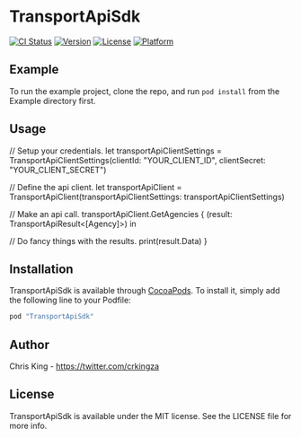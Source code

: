 # TransportApiSdk

[![CI Status](http://img.shields.io/travis/Bilo/TransportApiSdk.svg?style=flat)](https://travis-ci.org/Bilo/TransportApiSdk)
[![Version](https://img.shields.io/cocoapods/v/TransportApiSdk.svg?style=flat)](http://cocoapods.org/pods/TransportApiSdk)
[![License](https://img.shields.io/cocoapods/l/TransportApiSdk.svg?style=flat)](http://cocoapods.org/pods/TransportApiSdk)
[![Platform](https://img.shields.io/cocoapods/p/TransportApiSdk.svg?style=flat)](http://cocoapods.org/pods/TransportApiSdk)

## Example

To run the example project, clone the repo, and run `pod install` from the Example directory first.

## Usage

// Setup your credentials.
let transportApiClientSettings = TransportApiClientSettings(clientId: "YOUR_CLIENT_ID", clientSecret: "YOUR_CLIENT_SECRET")

// Define the api client.
let transportApiClient = TransportApiClient(transportApiClientSettings: transportApiClientSettings)

// Make an api call.
transportApiClient.GetAgencies
{
(result: TransportApiResult<[Agency]>) in

// Do fancy things with the results.
print(result.Data)
}

## Installation

TransportApiSdk is available through [CocoaPods](http://cocoapods.org). To install
it, simply add the following line to your Podfile:

```ruby
pod "TransportApiSdk"
```

## Author

Chris King - https://twitter.com/crkingza

## License

TransportApiSdk is available under the MIT license. See the LICENSE file for more info.

